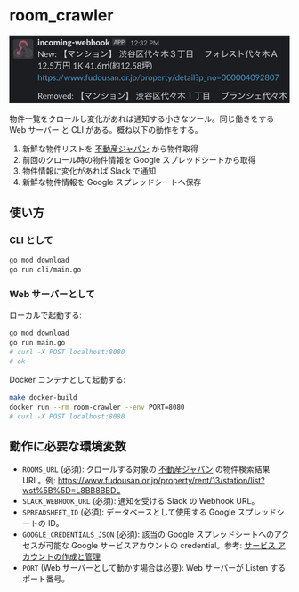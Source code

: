 # room_crawler

![screenshot_slack](https://github.com/KosukeOhmura/room_crawler/blob/master/misc/screenshot_slack.png?raw=true "screenshot_slack")

物件一覧をクロールし変化があれば通知する小さなツール。同じ働きをする Web サーバー と CLI がある。概ね以下の動作をする。

1. 新鮮な物件リストを [不動産ジャパン](https://www.fudousan.or.jp/) から物件取得
1. 前回のクロール時の物件情報を Google スプレッドシートから取得
1. 物件情報に変化があれば Slack で通知
1. 新鮮な物件情報を Google スプレッドシートへ保存

## 使い方

### CLI として

```sh
go mod download
go run cli/main.go
```

### Web サーバーとして

ローカルで起動する:

```sh
go mod download
go run main.go
# curl -X POST localhost:8080
# ok
```

Docker コンテナとして起動する:

```sh
make docker-build
docker run --rm room-crawler --env PORT=8080
# curl -X POST localhost:8080
```

## 動作に必要な環境変数

- `ROOMS_URL` (必須): クロールする対象の [不動産ジャパン](https://www.fudousan.or.jp/) の物件検索結果 URL。例: https://www.fudousan.or.jp/property/rent/13/station/list?wst%5B%5D=L8BB8BBDL
- `SLACK_WEBHOOK_URL` (必須): 通知を受ける Slack の Webhook URL。
- `SPREADSHEET_ID` (必須): データベースとして使用する Google スプレッドシートの ID。
- `GOOGLE_CREDENTIALS_JSON` (必須): 該当の Google スプレッドシートへのアクセスが可能な Google サービスアカウントの credential。参考: [サービス アカウントの作成と管理](https://cloud.google.com/iam/docs/creating-managing-service-accounts)
- `PORT` (Web サーバーとして動かす場合は必要): Web サーバーが Listen するポート番号。
